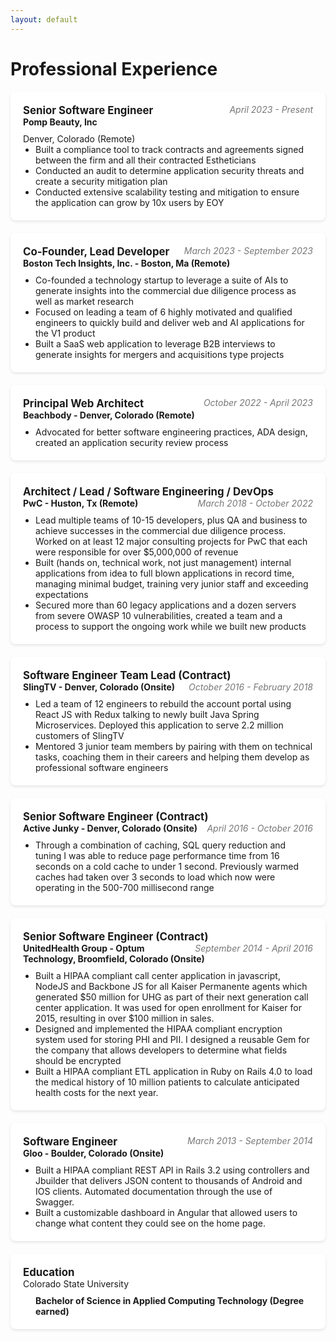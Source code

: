 ```yaml
---
layout: default
---
```


<style>
section {
  background-color: #fff;
  border-radius: 8px;
  box-shadow: 0 2px 4px rgba(0, 0, 0, 0.1);
  padding: 20px;
  margin-bottom: 20px;
}

.title {
  font-size: 1.2em;
  font-weight: bold;
  margin-bottom: 10px;
}

  .title, .dates {
      display: inline; 
  }

.dates {
  font-style: italic;
  color: #777;
  float:right; 
}

.company {
  font-weight: bold;
  margin-bottom: 10px;
}

.description {
  margin: 0;
  padding-left: 20px;
  list-style-type: disc;
}

.education .description {
  list-style-type: none;
  font-weight: bold;
}

.education .company {
  font-weight: normal;
}

.education .title {
  font-size: 1.2em;
  font-weight: bold;
  margin-bottom: 10px;
}  
</style>

<h1>Professional Experience</h1>

<section class="experience">
  <div class="title">Senior Software Engineer</div>
  <div class="dates">April 2023 - Present</div>
  <div class="company">Pomp Beauty, Inc </div>
  <div class="location"> Denver, Colorado (Remote)</div>

  <ul class="description">
    <li>Built a compliance tool to track contracts and agreements signed between the firm and all their contracted Estheticians</li>
<li>Conducted an audit to determine application security threats and create a security mitigation plan </li>
<li>Conducted extensive scalability testing and mitigation to ensure the application can grow by 10x users by EOY</li>
  </ul>
</section>

<section class="experience">
  <div class="title">Co-Founder, Lead Developer</div>
  <div class="dates">March 2023 - September 2023</div>
  <div class="company">Boston Tech Insights, Inc. - Boston, Ma (Remote)</div>
  <ul class="description">
    <li>Co-founded a technology startup to leverage a suite of AIs to generate insights into the commercial due diligence process as well as market research</li>
    <li>Focused on leading a team of 6 highly motivated and qualified engineers to quickly build and deliver web and AI applications for the V1 product</li>
    <li>Built a SaaS web application to leverage B2B interviews to generate insights for mergers and acquisitions type projects</li>
  </ul>
</section>

<section class="experience">
  <div class="title">Principal Web Architect</div>
  <div class="dates">October 2022 - April 2023</div>
  <div class="company">Beachbody - Denver, Colorado (Remote)</div>
  <ul class="description">
    <li>Advocated for better software engineering practices, ADA design, created an application security review process</li>
  </ul>
</section>

<section class="experience">
  <div class="title">Architect / Lead / Software Engineering / DevOps</div>
  <div class="dates">March 2018 - October 2022</div>
  <div class="company">PwC - Huston, Tx (Remote)</div>
  <ul class="description">
    <li>Lead multiple teams of 10-15 developers, plus QA and business to achieve successes in the commercial due diligence process. Worked on at least 12 major consulting projects for PwC that each were responsible for over $5,000,000 of revenue</li>
    <li>Built (hands on, technical work, not just management) internal applications from idea to full blown applications in record time, managing minimal budget, training very junior staff and exceeding expectations</li>
    <li>Secured more than 60 legacy applications and a dozen servers from severe OWASP 10 vulnerabilities, created a team and a process to support the ongoing work while we built new products</li>
  </ul>
</section>

<section class="experience">
  <div class="title">Software Engineer Team Lead (Contract)</div>
  <div class="dates">October 2016 - February 2018</div>
  <div class="company">SlingTV - Denver, Colorado (Onsite)</div>
  <ul class="description">
    <li>Led a team of 12 engineers to rebuild the account portal using React JS with Redux talking to newly built Java Spring Microservices. Deployed this application to serve 2.2 million customers of SlingTV</li>
    <li>Mentored 3 junior team members by pairing with them on technical tasks, coaching them in their careers and helping them develop as professional software engineers</li>
  </ul>
</section>

<section class="experience">
  <div class="title">Senior Software Engineer (Contract)</div>
  <div class="dates">April 2016 - October 2016</div>
  <div class="company">Active Junky - Denver, Colorado (Onsite)</div>
  <ul class="description">
    <li>Through a combination of caching, SQL query reduction and tuning I was able to reduce page performance time from 16 seconds on a cold cache to under 1 second. Previously warmed caches had taken over 3 seconds to load which now were operating in the 500-700 millisecond range</li>
  </ul>
</section>

<section class="experience">
  <div class="title">Senior Software Engineer (Contract)</div>
  <div class="dates">September 2014 - April 2016</div>
  <div class="company">UnitedHealth Group - Optum Technology, Broomfield, Colorado  (Onsite)</div>
  <ul class="description">
    <li>Built a HIPAA compliant call center application in javascript, NodeJS and Backbone JS for all Kaiser Permanente agents which generated $50 million for UHG as part of their next generation call center application. It was used for open enrollment for Kaiser for 2015, resulting in over $100 million in sales.</li>
    <li>Designed and implemented the HIPAA compliant encryption system used for storing PHI and PII. I designed a reusable Gem for the company that allows developers to determine what fields should be encrypted</li>
    <li>Built a HIPAA compliant ETL application in Ruby on Rails 4.0 to load the medical history of 10 million patients to calculate anticipated health costs for the next year.</li>
  </ul>
</section>

<section class="experience">
  <div class="title">Software Engineer</div>
  <div class="dates">March 2013 - September 2014</div>
  <div class="company">Gloo - Boulder, Colorado  (Onsite)</div>
  <ul class="description">
    <li>Built a HIPAA compliant REST API in Rails 3.2 using controllers and Jbuilder that delivers JSON content to thousands of Android and IOS clients. Automated documentation through the use of Swagger.</li>
    <li>Built a customizable dashboard in Angular that allowed users to change what content they could see on the home page.</li>
  </ul>
</section>

<section class="education">
  <div class="title">Education</div>
  <div class="company">Colorado State University</div>
  <div class="description">Bachelor of Science in Applied Computing Technology (Degree earned)</div>
</section>
